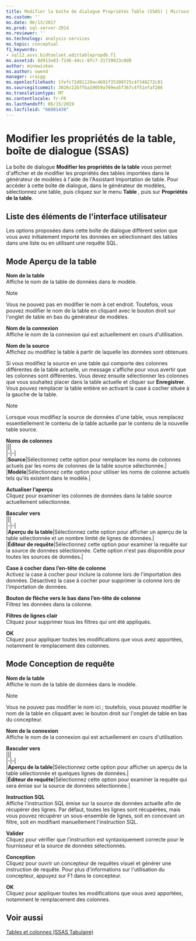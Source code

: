 ```yaml
---
title: Modifier la boîte de dialogue Propriétés Table (SSAS) | Microsoft Docs
ms.custom: ''
ms.date: 06/13/2017
ms.prod: sql-server-2014
ms.reviewer: ''
ms.technology: analysis-services
ms.topic: conceptual
f1_keywords:
- sql12.asvs.bidtoolset.edittablepropdb.f1
ms.assetid: 8d913e83-7246-44cc-8fc7-31729023c0d8
author: minewiskan
ms.author: owend
manager: craigg
ms.openlocfilehash: 1fefc72d81129ac4691f35209f25c4f348272c81
ms.sourcegitcommit: 3026c22b7fba19059a769ea5f367c4f51efaf286
ms.translationtype: MT
ms.contentlocale: fr-FR
ms.lasthandoff: 06/15/2019
ms.locfileid: "66081438"
---
```

# <a name="edit-table-properties-dialog-box-ssas"></a>Modifier les propriétés de la table, boîte de dialogue (SSAS)
  La boîte de dialogue **Modifier les propriétés de la table** vous permet d'afficher et de modifier les propriétés des tables importées dans le générateur de modèles à l'aide de l'Assistant Importation de table. Pour accéder à cette boîte de dialogue, dans le générateur de modèles, sélectionnez une table, puis cliquez sur le menu **Table** , puis sur **Propriétés de la table**.  
  
## <a name="uielement-list"></a>Liste des éléments de l'interface utilisateur  
 Les options proposées dans cette boîte de dialogue diffèrent selon que vous avez initialement importé les données en sélectionnant des tables dans une liste ou en utilisant une requête SQL.  
  
## <a name="table-preview-mode"></a>Mode Aperçu de la table  
 **Nom de la table**  
 Affiche le nom de la table de données dans le modèle.  
  
> [!NOTE]  
>  Vous ne pouvez pas en modifier le nom à cet endroit. Toutefois, vous pouvez modifier le nom de la table en cliquant avec le bouton droit sur l'onglet de table en bas du générateur de modèles.  
  
 **Nom de la connexion**  
 Affiche le nom de la connexion qui est actuellement en cours d'utilisation.  
  
 **Nom de la source**  
 Affichez ou modifiez la table à partir de laquelle les données sont obtenues.  
  
 Si vous modifiez la source en une table qui comporte des colonnes différentes de la table actuelle, un message s'affiche pour vous avertir que les colonnes sont différentes. Vous devez ensuite sélectionner les colonnes que vous souhaitez placer dans la table actuelle et cliquer sur **Enregistrer**. Vous pouvez remplacer la table entière en activant la case à cocher située à la gauche de la table.  
  
> [!NOTE]  
>  Lorsque vous modifiez la source de données d'une table, vous remplacez essentiellement le contenu de la table actuelle par le contenu de la nouvelle table source.  
  
 **Noms de colonnes**  
 |||  
|-|-|  
|**Source**|Sélectionnez cette option pour remplacer les noms de colonnes actuels par les noms de colonnes de la table source sélectionnée.|  
|**Modèle**|Sélectionnez cette option pour utiliser les noms de colonne actuels tels qu'ils existent dans le modèle.|  
  
 **Actualiser l’aperçu**  
 Cliquez pour examiner les colonnes de données dans la table source actuellement sélectionnée.  
  
 **Basculer vers**  
 |||  
|-|-|  
|**Aperçu de la table**|Sélectionnez cette option pour afficher un aperçu de la table sélectionnée et un nombre limité de lignes de données.|  
|**Éditeur de requête**|Sélectionnez cette option pour examiner la requête sur la source de données sélectionnée. Cette option n'est pas disponible pour toutes les sources de données.|  
  
 **Case à cocher dans l’en-tête de colonne**  
 Activez la case à cocher pour inclure la colonne lors de l'importation des données. Désactivez la case à cocher pour supprimer la colonne lors de l'importation de données.  
  
 **Bouton de flèche vers le bas dans l’en-tête de colonne**  
 Filtrez les données dans la colonne.  
  
 **Filtres de lignes clair**  
 Cliquez pour supprimer tous les filtres qui ont été appliqués.  
  
 **OK**  
 Cliquez pour appliquer toutes les modifications que vous avez apportées, notamment le remplacement des colonnes.  
  
## <a name="query-design-mode"></a>Mode Conception de requête  
 **Nom de la table**  
 Affiche le nom de la table de données dans le modèle.  
  
> [!NOTE]  
>  Vous ne pouvez pas modifier le nom ici ; toutefois, vous pouvez modifier le nom de la table en cliquant avec le bouton droit sur l'onglet de table en bas du concepteur.  
  
 **Nom de la connexion**  
 Affiche le nom de la connexion qui est actuellement en cours d'utilisation.  
  
 **Basculer vers**  
 |||  
|-|-|  
|**Aperçu de la table**|Sélectionnez cette option pour afficher un aperçu de la table sélectionnée et quelques lignes de données.|  
|**Éditeur de requête**|Sélectionnez cette option pour examiner la requête qui sera émise sur la source de données sélectionnée.|  
  
 **Instruction SQL**  
 Affiche l'instruction SQL émise sur la source de données actuelle afin de récupérer des lignes. Par défaut, toutes les lignes sont récupérées, mais vous pouvez récupérer un sous-ensemble de lignes, soit en concevant un filtre, soit en modifiant manuellement l'instruction SQL.  
  
 **Valider**  
 Cliquez pour vérifier que l'instruction est syntaxiquement correcte pour le fournisseur et la source de données sélectionnés.  
  
 **Conception**  
 Cliquez pour ouvrir un concepteur de requêtes visuel et générer une instruction de requête. Pour plus d'informations sur l'utilisation du concepteur, appuyez sur F1 dans le concepteur.  
  
 **OK**  
 Cliquez pour appliquer toutes les modifications que vous avez apportées, notamment le remplacement des colonnes.  
  
## <a name="see-also"></a>Voir aussi  
 [Tables et colonnes &#40;SSAS Tabulaire&#41;](tabular-models/tables-and-columns-ssas-tabular.md)  
  
  
